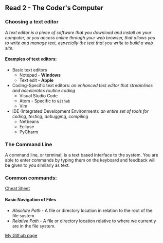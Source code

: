 ## Read 2 - The Coder's Computer

### Choosing a text editor

*A text editor is a piece of software that you download and install on
your computer, or you access online through your web browser, that
allows you to write and manage text, especially the text that you write
to build a web site.*

#### Examples of text editors:
* Basic text editors
  * Notepad - **Windows**
  * Text edit - **Apple**
* Coding-Specific text editors: *an enhanced text editor that streamlines and accelerates routine coding*
  * Visual Studio Code
  * Atom - Specific to `Github`
  * Vim
* IDE (Integrated Development Environment): *an entire set of tools for coding, testing, debugging, compiling*
  * Netbeans
  * Eclipse
  * PyCharm

### The Command Line

A command line, or terminal, is a text based interface to the system. You are able to enter commands by typing them on the keyboard and feedback will be given to you similarly as text.
### Common commands:
[Cheat Sheet](https://github.com/ohmyzsh/ohmyzsh/wiki/Cheatsheet)

#### Basic Navigation of Files
* *Absolute Path* - A file or directory location in relation to the root of the file system.
* *Relative Path* - A file or directory location relative to where we currently are in the file system.

[My Github page](mattman206.github.io/reading-notes-102d40)

